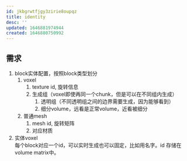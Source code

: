 ```yaml
---
id: jkbgrwtfjgy3zirie8oupqz
title: identity
desc: ''
updated: 1646881974944
created: 1646880750992
---
```


## 需求

1. block实体配置，按照block类型划分
   1. voxel
      1. texture id, 旋转信息
      2. 生成组（voxel即使再同一个chunk，但是可以在不同组内生成）
         1. 透明组（不同透明组之间的边界需要生成，因为能够看到）
         2. 细分volume，远看是正常volume，近看被细分
   2. 普通mesh
      1. mesh id, 旋转矩阵
      2. 对应材质
2. 实体voxel  
每个block对应一个id，可以实时生成也可以固定，比如用名字。id 存储在volume matrix中。
